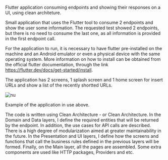 Flutter application consuming endpoints and showing their responses on a UI, using clean architeture.

Small application that uses the Flutter tool to consume 2 endpoints and show the user some information. The requested test showed 2 endpoints, but there is no need to consume the last one, as all information is provided in the first endpoint call.

For the application to run, it is necessary to have flutter pre-installed on the machine and an Android emulator or even a physical device with the same operating system. More information on how to install can be obtained from the official flutter documentation, through the link https://flutter.dev/docs/get-started/install.

The application has 2 screens, 1 splash screen and 1 home screen for insert URLs and show a list of the recently shortted URLs.

![nu](https://user-images.githubusercontent.com/39418250/155447813-d085c597-156c-4708-8df7-1b5c405d7de4.png)

Example of the application in use above.

The code is written using Clean Architecture - or Clean Architecture. In the Domain and Data layers, I define the required entities that will be returned by the endpoint. In addition, the use cases for API calls are described. There is a high degree of modularization aimed at greater maintainability in the future. In the Presentation and UI layers, I define how the screens and functions that call the business rules defined in the previous layers will be formed. Finally, on the Main layer, all the pages are assembled. Some extra components are used like HTTP packages, Providers and etc.
